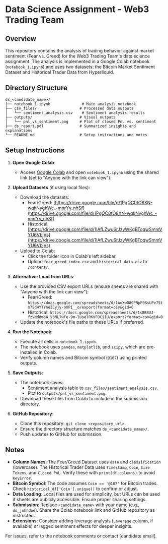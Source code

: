# Data Science Assignment - Web3 Trading Team

## Overview
This repository contains the analysis of trading behavior against market sentiment (Fear vs. Greed) for the Web3 Trading Team's data science assignment. The analysis is implemented in a Google Colab notebook (`notebook_1.ipynb`) and uses two datasets: the Bitcoin Market Sentiment Dataset and Historical Trader Data from Hyperliquid.

## Directory Structure
```
ds_<candidate_name>/
├── notebook_1.ipynb              # Main analysis notebook
├── csv_files/                   # Processed data outputs
│   └── sentiment_analysis.csv    # Sentiment analysis results
├── outputs/                     # Visual outputs
│   └── pnl_vs_sentiment.png     # Plot of closed PnL vs. sentiment
├── ds_report.pdf                # Summarized insights and explanations
└── README.md                    # Setup instructions and notes
```

## Setup Instructions
1. **Open Google Colab**:
   - Access [Google Colab](https://colab.research.google.com/) and open `notebook_1.ipynb` using the shared link (set to "Anyone with the link can view").

2. **Upload Datasets** (if using local files):
   - Download the datasets:
     - Fear/Greed: [https://drive.google.com/file/d/1PgQC0tO8XN-wqkNyghWc_-mnrYv_nhSf](https://drive.google.com/file/d/1PgQC0tO8XN-wqkNyghWc_-mnrYv_nhSf)
     - Historical: [https://drive.google.com/file/d/1IAfLZwu6rJzyWKgBToqwSmmVYU6VbjVs](https://drive.google.com/file/d/1IAfLZwu6rJzyWKgBToqwSmmVYU6VbjVs)
   - Upload to Colab:
     - Click the folder icon in Colab's left sidebar.
     - Upload `fear_greed_index.csv` and `historical_data.csv` to `/content/`.

3. **Alternative: Load from URLs**:
   - Use the provided CSV export URLs (ensure sheets are shared with "Anyone with the link can view"):
     - Fear/Greed: `https://docs.google.com/spreadsheets/d/1AuXwO80PNpP9SsUPe75tm7Sd4YTYneZCyjy-oXPI__o/export?format=csv&gid=0`
     - Historical: `https://docs.google.com/spreadsheets/d/1s8BBUJ-fzVNddmoW_V3NL7wFe-9m-lUselRKVFOCi1U/export?format=csv&gid=0`
   - Update the notebook's file paths to these URLs if preferred.

4. **Run the Notebook**:
   - Execute all cells in `notebook_1.ipynb`.
   - The notebook uses `pandas`, `matplotlib`, and `scipy`, which are pre-installed in Colab.
   - Verify column names and Bitcoin symbol (`@107`) using printed outputs.

5. **Save Outputs**:
   - The notebook saves:
     - Sentiment analysis table to `csv_files/sentiment_analysis.csv`.
     - Plot to `outputs/pnl_vs_sentiment.png`.
   - Download these files from Colab to include in the submission directory.

6. **GitHub Repository**:
   - Clone this repository: `git clone <repository_url>`.
   - Ensure the directory structure matches `ds_<candidate_name>/`.
   - Push updates to GitHub for submission.

## Notes
- **Column Names**: The Fear/Greed Dataset uses `date` and `classification` (lowercase). The Historical Trader Data uses `Timestamp`, `Coin`, `Size Tokens`, and `Closed PnL`. Verify these with `print(df.columns)` to avoid `KeyError`.
- **Bitcoin Symbol**: The code assumes `Coin == '@107'` for Bitcoin trades. Check `historical_df['Coin'].unique()` to confirm or adjust.
- **Data Loading**: Local files are used for simplicity, but URLs can be used if sheets are publicly accessible. Ensure proper sharing settings.
- **Submission**: Replace `<candidate_name>` with your name (e.g., `ds_johndoe`). Share the Colab notebook link and GitHub repository as instructed.
- **Extensions**: Consider adding leverage analysis (`Leverage` column, if available) or lagged sentiment effects for deeper insights.

For issues, refer to the notebook comments or contact [candidate email].